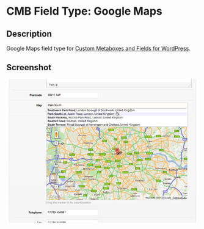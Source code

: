 # CMB Field Type: Google Maps

## Description

Google Maps field type for [Custom Metaboxes and Fields for WordPress](https://github.com/jaredatch/Custom-Metaboxes-and-Fields-for-WordPress).

## Screenshot

![Image](screenshot-1.png?raw=true)